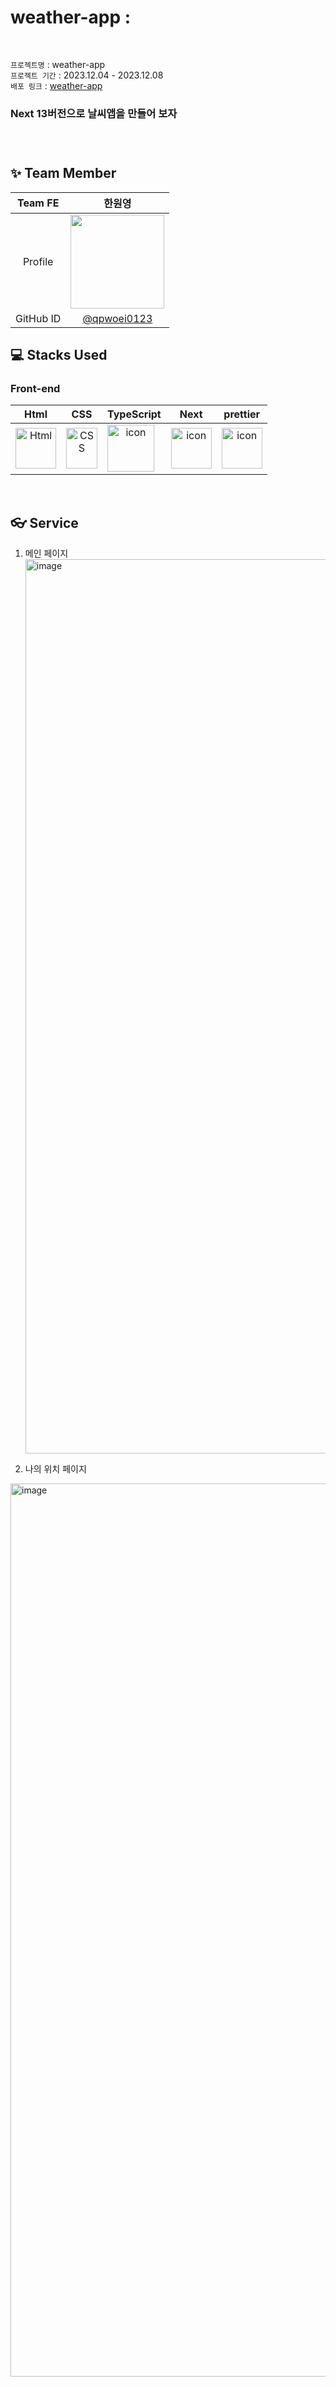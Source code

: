 # weather-app : 
<br>

 `프로젝트명` : weather-app  <br>
 `프로젝트 기간` : 2023.12.04 - 2023.12.08  <br>
 `배포 링크` : [weather-app](https://weather-app-qpwoei0123s-projects.vercel.app/) 
 
 <h3>Next 13버전으로 날씨앱을 만들어 보자<h3>

<br>

## ✨ Team Member
|  Team FE  |  한원영  |
| :-------: | :------------------------------------------------------------------------------------------------------------------------------: | 
| Profile |<img width="150" src="https://avatars.githubusercontent.com/u/52683129?v=4">| 
| GitHub ID |  [@qpwoei0123](https://github.com/qpwoei0123) | 



## 💻 Stacks Used

### Front-end
|     Html     |     CSS     |     TypeScript     |     Next    |    prettier    |
| :----------------------------------------------------------: | :----------------------------------------------------------: | :----------------------------------------------------------: | :----------------------------------------------------------: | :----------------------------------------------------------: |
| <img alt="Html" src ="https://upload.wikimedia.org/wikipedia/commons/thumb/6/61/HTML5_logo_and_wordmark.svg/440px-HTML5_logo_and_wordmark.svg.png" width="65" height="65" /> | <div style="display: flex; align-items: flex-start;"><img src="https://user-images.githubusercontent.com/111227745/210204643-4c3d065c-59ec-481d-ac13-cea795730835.png" alt="CSS" width="50" height="65" /></div> | <div style="display: flex; align-items: flex-start;"><img src="https://techstack-generator.vercel.app/ts-icon.svg" alt="icon" width="75" height="75" /></div> | <div style="display: flex; align-items: flex-start;"><img src="https://cdn.worldvectorlogo.com/logos/next-js.svg" alt="icon" width="65" height="65" /></div> |  <div style="display: flex; align-items: flex-start;"><img src="https://techstack-generator.vercel.app/prettier-icon.svg" alt="icon" width="65" height="65" /></div> | 


</br>


## 👓 Service

1. 메인 페이지
   <img width="1431" alt="image" src="https://github.com/qpwoei0123/weather-app/assets/85989215/57020370-d98f-4f5c-81e4-d61580ea8846">


2. 나의 위치 페이지
  <img width="1429" alt="image" src="https://github.com/qpwoei0123/weather-app/assets/85989215/8afd4fbf-bbac-4489-a0af-4ac6a59411c3">




